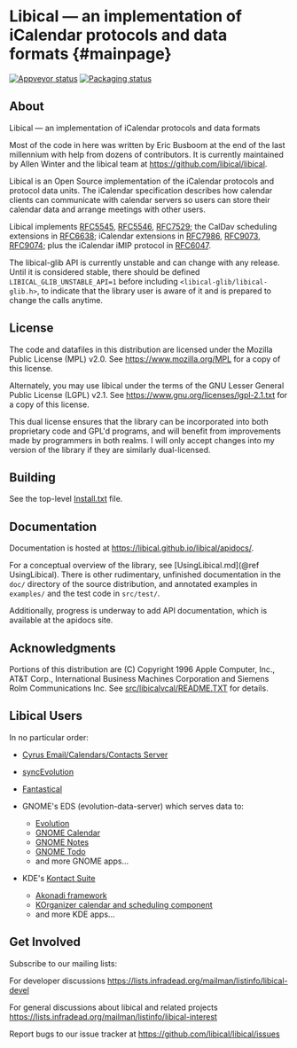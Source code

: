# Libical — an implementation of iCalendar protocols and data formats {#mainpage}

[![Appveyor status](https://ci.appveyor.com/api/projects/status/github/libical/libical?branch=master?svg=true)](https://ci.appveyor.com/api/projects/status/github/libical/libical) [![Packaging status](https://repology.org/badge/tiny-repos/libical.svg)](https://repology.org/metapackage/libical)

## About

Libical — an implementation of iCalendar protocols and data formats

Most of the code in here was written by Eric Busboom at the end
of the last millennium with help from dozens of contributors.
It is currently maintained by Allen Winter and the libical team
at https://github.com/libical/libical.

Libical is an Open Source implementation of the iCalendar protocols
and protocol data units. The iCalendar specification describes how
calendar clients can communicate with calendar servers so users can
store their calendar data and arrange meetings with other users.

Libical implements [RFC5545][], [RFC5546][], [RFC7529][];
the CalDav scheduling extensions in [RFC6638][];
iCalendar extensions in [RFC7986][], [RFC9073][], [RFC9074][];
plus the iCalendar iMIP protocol in [RFC6047][].

[RFC5545]: https://tools.ietf.org/html/rfc5545
[RFC5546]: https://tools.ietf.org/html/rfc5546
[RFC7529]: https://tools.ietf.org/html/rfc7529
[RFC6638]: https://tools.ietf.org/html/rfc6638
[RFC6047]: https://tools.ietf.org/html/rfc6047
[RFC7986]: https://tools.ietf.org/html/rfc7986
[RFC9073]: https://tools.ietf.org/html/rfc9073
[RFC9074]: https://tools.ietf.org/html/rfc9074

The libical-glib API is currently unstable and can change with any release.
Until it is considered stable, there should be defined `LIBICAL_GLIB_UNSTABLE_API=1`
before including `<libical-glib/libical-glib.h>`, to indicate that the library user
is aware of it and is prepared to change the calls anytime.

## License

The code and datafiles in this distribution are licensed under the
Mozilla Public License (MPL) v2.0. See <https://www.mozilla.org/MPL>
for a copy of this license.

Alternately, you may use libical under the terms of the GNU Lesser
General Public License (LGPL) v2.1. See <https://www.gnu.org/licenses/lgpl-2.1.txt>
for a copy of this license.

This dual license ensures that the library can be incorporated into
both proprietary code and GPL'd programs, and will benefit from improvements
made by programmers in both realms. I will only accept changes into
my version of the library if they are similarly dual-licensed.

## Building

See the top-level [Install.txt](Install.txt) file.

## Documentation

Documentation is hosted at <https://libical.github.io/libical/apidocs/>.

For a conceptual overview of the library, see [UsingLibical.md](@ref UsingLibical).
There is other rudimentary, unfinished documentation in the `doc/` directory of 
the source distribution,
and annotated examples in `examples/` and the test code in `src/test/`.

Additionally, progress is underway to add API documentation,
which is available at the apidocs site.

## Acknowledgments

Portions of this distribution are (C) Copyright 1996 Apple Computer,
Inc., AT&T Corp., International Business Machines Corporation and
Siemens Rolm Communications Inc. See
[src/libicalvcal/README.TXT](src/libicalvcal/README.txt) for
details.

## Libical Users

In no particular order:

* [Cyrus Email/Calendars/Contacts Server](https://www.cyrusimap.org)
* [syncEvolution](https://syncevolution.org)
* [Fantastical](https://flexibits.com/fantastical)

* GNOME's EDS (evolution-data-server) which serves data to:
  * [Evolution](https://wiki.gnome.org/Apps/Evolution)
  * [GNOME Calendar](https://wiki.gnome.org/Apps/Calendar)
  * [GNOME Notes](https://wiki.gnome.org/Apps/Notes)
  * [GNOME Todo](https://wiki.gnome.org/Apps/Todo)
  * and more GNOME apps...

 * KDE's [Kontact Suite](https://kontact.kde.org)
   * [Akonadi framework](https://kontact.kde.org/components/akonadi.html)
   * [KOrganizer calendar and scheduling component](https://kontact.kde.org/components/korganizer.html)
   * and more KDE apps...

## Get Involved

Subscribe to our mailing lists:

For developer discussions
  <https://lists.infradead.org/mailman/listinfo/libical-devel>

For general discussions about libical and related projects
  <https://lists.infradead.org/mailman/listinfo/libical-interest>

Report bugs to our issue tracker at
  <https://github.com/libical/libical/issues>
